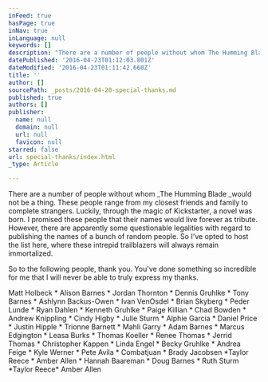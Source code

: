 ```yaml
---
inFeed: true
hasPage: true
inNav: true
inLanguage: null
keywords: []
description: "There are a number of people without whom The Humming Blade would not be a thing. These people range from my closest friends and family to complete strangers. Luckily, through the magic of Kickstarter, a novel was born. I promised these people that their names would live forever as tribute. However, there are apparently some questionable legalities with regard to publishing the names of a bunch of random people. So I've opted to host the list here, where these intrepid trailblazers will always remain immortalized."
datePublished: '2016-04-23T01:12:03.801Z'
dateModified: '2016-04-23T01:11:42.660Z'
title: ''
author: []
sourcePath: _posts/2016-04-20-special-thanks.md
published: true
authors: []
publisher:
  name: null
  domain: null
  url: null
  favicon: null
starred: false
url: special-thanks/index.html
_type: Article

---
```

There are a number of people without whom _The Humming Blade _would not be a thing. These people range from my closest friends and family to complete strangers. Luckily, through the magic of Kickstarter, a novel was born. I promised these people that their names would live forever as tribute. However, there are apparently some questionable legalities with regard to publishing the names of a bunch of random people. So I've opted to host the list here, where these intrepid trailblazers will always remain immortalized.

So to the following people, thank you. You've done something so incredible for me that I will never be able to truly express my thanks.

Matt Holbeck \* Alison Barnes \* Jordan Thornton \* Dennis Gruhlke \* Tony Barnes \* Ashlynn Backus-Owen \* Ivan VenOsdel \* Brian Skyberg \* Peder Lunde \* Ryan Dahlen \* Kenneth Gruhlke \* Paige Killian \* Chad Bowden \* Andrew Knippling \* Cindy Higby \* Julie Sturm \* Alphie Garcia \* Daniel Price \* Justin Hipple \* Trionne Barnett \* Mahli Garry \* Adam Barnes \* Marcus Edgington \* Leasa Burks \* Thomas Koeller \* Renee Thomas \* Jerrid Thomas \* Christopher Kappen \* Linda Engel \* Becky Gruhlke \* Andrea Feige \* Kyle Werner \* Pete Avila \* Combatjuan \* Brady Jacobsen \*Taylor Reece \* Amber Allen \* Hannah Baareman \* Doug Barnes \* Ruth Sturm \*Taylor Reece\* Amber Allen